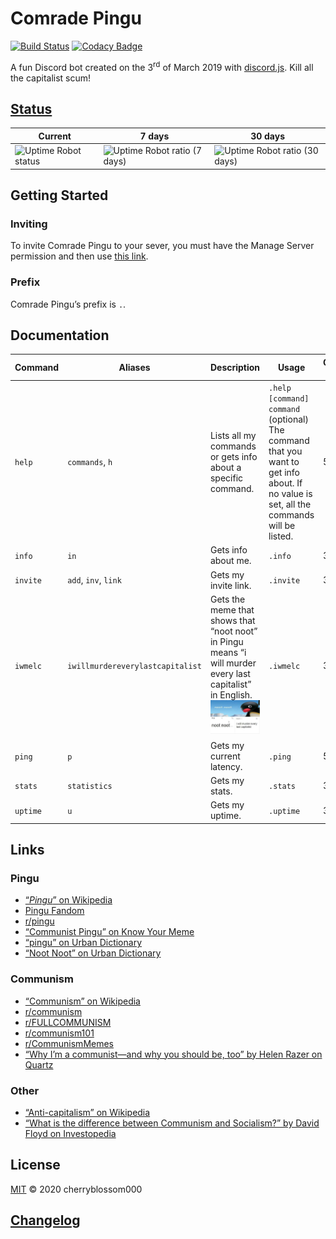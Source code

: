 # Comrade Pingu
[![Build Status](https://api.travis-ci.com/cherryblossom000/comrade-pingu.svg?token=HuQX1k5oVBvh691pweEv&branch=master)](https://travis-ci.com/cherryblossom000/comrade-pingu) [![Codacy Badge](https://api.codacy.com/project/badge/Grade/48b593048b6a42f6a158bff81508108c)](https://www.codacy.com?utm_source=github.com&amp;utm_medium=referral&amp;utm_content=cherryblossom000/comrade-pingu&amp;utm_campaign=Badge_Grade)

A fun Discord bot created on the 3<sup>rd</sup> of March 2019 with [discord.js](https://discord.js.org). Kill all the capitalist scum!

## [Status](https://stats.uptimerobot.com/49G6NHJB7W/782979270)
Current | 7 days | 30 days
--- | --- | ---
![Uptime Robot status](https://img.shields.io/uptimerobot/status/m782979270-c92208f628b86c2ace8b8017.svg) | ![Uptime Robot ratio (7 days)](https://img.shields.io/uptimerobot/ratio/7/m782979270-c92208f628b86c2ace8b8017.svg) | ![Uptime Robot ratio (30 days)](https://img.shields.io/uptimerobot/ratio/m782979270-c92208f628b86c2ace8b8017.svg)

## Getting Started

### Inviting
To invite Comrade Pingu to your sever, you must have the Manage Server permission and then use [this link](https://discordapp.com/oauth2/authorize?client_id=554539674899841055&scope=bot&permissions=536905856).
### Prefix
Comrade Pingu’s prefix is `.`.

## Documentation
| Command  | Aliases                          | Description                                                                                                                                                           | Usage                                                                                                                                          | Cooldown (s) |
| -------- | -------------------------------- | --------------------------------------------------------------------------------------------------------------------------------------------------------------------- | ---------------------------------------------------------------------------------------------------------------------------------------------- | ------------ |
| `help`   | `commands`, `h`                  | Lists all my commands or gets info about a specific command.                                                                                                          | `.help [command]`<br>`command` (optional)<br>The command that you want to get info about. If no value is set, all the commands will be listed. | 5            |
| `info`   | `in`                             | Gets info about me.                                                                                                                                                   | `.info`                                                                                                                                        | 3            |
| `invite` | `add`, `inv`, `link`             | Gets my invite link.                                                                                                                                                  | `.invite`                                                                                                                                      | 3            |
| `iwmelc` | `iwillmurdereverylastcapitalist` | Gets the meme that shows that “noot noot” in Pingu means “i will murder every last capitalist” in English.![i will murder every last capitalist](./assets/iwmelc.jpg) | `.iwmelc`                                                                                                                                      | 3            |
| `ping`   | `p`                              | Gets my current latency.                                                                                                                                              | `.ping`                                                                                                                                        | 5            |
| `stats`  | `statistics`                     | Gets my stats.                                                                                                                                                        | `.stats`                                                                                                                                       | 3            |
| `uptime` | `u`                              | Gets my uptime.                                                                                                                                                       | `.uptime`                                                                                                                                      | 3            |

## Links
### Pingu
* [“*Pingu*” on Wikipedia](https://en.wikipedia.org/wiki/Pingu)
* [Pingu Fandom](https://pingu.fandom.com/wiki/Pingu_Wiki)
* [r/pingu](https://www.reddit.com/r/pingu)
* [“Communist Pingu” on Know Your Meme](https://knowyourmeme.com/memes/communist-pingu)
* [“pingu” on Urban Dictionary](https://www.urbandictionary.com/define.php?term=pingu)
* [“Noot Noot” on Urban Dictionary](https://www.urbandictionary.com/define.php?term=Noot%20Noot)
### Communism
* [“Communism” on Wikipedia](https://en.wikipedia.org/wiki/Communism)
* [r/communism](https://www.reddit.com/r/communism)
* [r/FULLCOMMUNISM](https://www.reddit.com/r/FULLCOMMUNISM)
* [r/communism101](https://www.reddit.com/r/communism101)
* [r/CommunismMemes](https://www.reddit.con/r/CommunismMemes)
* [“Why I’m a communist—and why you should be, too” by Helen Razer on Quartz](https://qz.com/965740/why-im-a-communist-and-why-you-should-be-too)
### Other
* [“Anti-capitalism” on Wikipedia](https://en.wikipedia.org/wiki/Anti-capitalism)
* [“What is the difference between Communism and Socialism?” by David Floyd on Investopedia](https://www.investopedia.com/ask/answers/100214/what-difference-between-communism-and-socialism.asp)

## License
[MIT](LICENSE) © 2020 cherryblossom000

## [Changelog](CHANGELOG.md)
